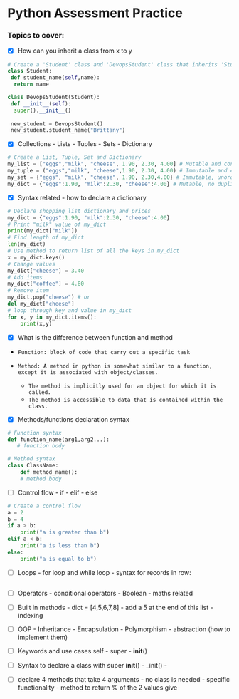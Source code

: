 # Python Assessment Practice 

### Topics to cover:

-[x] How can you inherit a class from x to y

```python
# Create a 'Student' class and 'DevopsStudent' class that inherits 'Student' class
class Student:
 def student_name(self,name):
  return name 

class DevopsStudent(Student):
 def __init__(self):
  super().__init__()
 
 new_student = DevopsStudent()
 new_student.student_name("Brittany")

```
  
-[x] Collections - Lists - Tuples - Sets - Dictionary
```python
# Create a List, Tuple, Set and Dictionary 
my_list = ["eggs","milk", "cheese", 1.90, 2.30, 4.00] # Mutable and contain different data types
my_tuple = ("eggs","milk", "cheese",1.90, 2.30, 4.00) # Immutable and can contain diff data type
my_set = {"eggs", "milk", "cheese", 1.90, 2.30,4.00} # Immutable, unordered, unindexed, no duplicates,contain diff data types
my_dict = {"eggs":1.90, "milk":2.30, "cheese":4.00} # Mutable, no duplicates
```

-[x] Syntax related - how to declare a dictionary
```python
# Declare shopping_list dictionary and prices
my_dict = {"eggs":1.90, "milk":2.30, "cheese":4.00}
# Print "milk" value of my_dict
print(my_dict["milk"])
# Find length of my_dict
len(my_dict)
# Use method to return list of all the keys in my_dict
x = my_dict.keys()
# Change values
my_dict["cheese"] = 3.40
# Add items
my_dict["coffee"] = 4.80
# Remove item
my_dict.pop("cheese") # or
del my_dict["cheese"]
# loop through key and value in my_dict
for x, y in my_dict.items():
    print(x,y)
```
 
-[x] What is the difference between function and method

- `Function: block of code that carry out a specific task`
 
- `Method: A method in python is somewhat similar to a function, except it is associated with object/classes.`
  - `The method is implicitly used for an object for which it is called.`
  - `The method is accessible to data that is contained within the class.`
 
-[x] Methods/functions declaration syntax
```python
# Function syntax
def function_name(arg1,arg2...):
   # function body

# Method syntax
class ClassName:
    def method_name():
    # method body
```

-[ ] Control flow - if - elif - else
```python
# Create a control flow 
a = 2
b = 4
if a > b:
    print("a is greater than b")
elif a < b:
    print("a is less than b")
else:
    print("a is equal to b")
```
 
-[ ] Loops - for loop and while loop - syntax for records in row:
 ```python

```
-[ ] Operators - conditional operators - Boolean - maths related
 
-[ ] Built in methods - dict = [4,5,6,7,8] - add a 5 at the end of this list - indexing
 
-[ ] OOP - Inheritance - Encapsulation - Polymorphism - abstraction (how to implement them)
 
-[ ] Keywords and use cases self - super - __init__()
 
-[ ] Syntax to declare a class with super __init__() - _init() -
 
-[ ] declare 4 methods that take 4 arguments - no class is needed - specific functionality - method to return % of the 
 2 values give 
